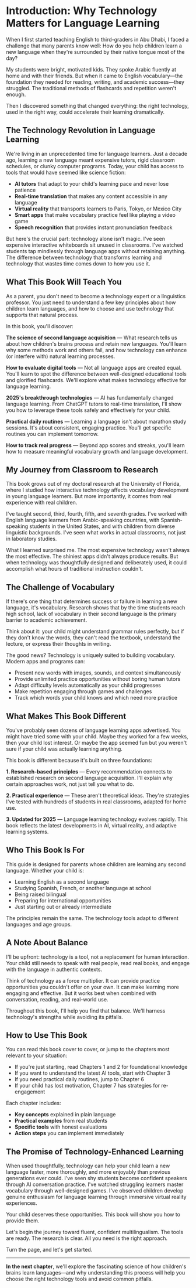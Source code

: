 # Introduction: Why Technology Matters for Language Learning

When I first started teaching English to third-graders in Abu Dhabi, I faced a challenge that many parents know well: How do you help children learn a new language when they're surrounded by their native tongue most of the day?

My students were bright, motivated kids. They spoke Arabic fluently at home and with their friends. But when it came to English vocabulary—the foundation they needed for reading, writing, and academic success—they struggled. The traditional methods of flashcards and repetition weren't enough.

Then I discovered something that changed everything: the right technology, used in the right way, could accelerate their learning dramatically.

## The Technology Revolution in Language Learning

We're living in an unprecedented time for language learners. Just a decade ago, learning a new language meant expensive tutors, rigid classroom schedules, or clunky computer programs. Today, your child has access to tools that would have seemed like science fiction:

- **AI tutors** that adapt to your child's learning pace and never lose patience
- **Real-time translation** that makes any content accessible in any language
- **Virtual reality** that transports learners to Paris, Tokyo, or Mexico City
- **Smart apps** that make vocabulary practice feel like playing a video game
- **Speech recognition** that provides instant pronunciation feedback

But here's the crucial part: technology alone isn't magic. I've seen expensive interactive whiteboards sit unused in classrooms. I've watched students tap mindlessly through language apps without retaining anything. The difference between technology that transforms learning and technology that wastes time comes down to how you use it.

## What This Book Will Teach You

As a parent, you don't need to become a technology expert or a linguistics professor. You just need to understand a few key principles about how children learn languages, and how to choose and use technology that supports that natural process.

In this book, you'll discover:

**The science of second language acquisition** — What research tells us about how children's brains process and retain new languages. You'll learn why some methods work and others fail, and how technology can enhance (or interfere with) natural learning processes.

**How to evaluate digital tools** — Not all language apps are created equal. You'll learn to spot the difference between well-designed educational tools and glorified flashcards. We'll explore what makes technology effective for language learning.

**2025's breakthrough technologies** — AI has fundamentally changed language learning. From ChatGPT tutors to real-time translation, I'll show you how to leverage these tools safely and effectively for your child.

**Practical daily routines** — Learning a language isn't about marathon study sessions. It's about consistent, engaging practice. You'll get specific routines you can implement tomorrow.

**How to track real progress** — Beyond app scores and streaks, you'll learn how to measure meaningful vocabulary growth and language development.

## My Journey from Classroom to Research

This book grows out of my doctoral research at the University of Florida, where I studied how interactive technology affects vocabulary development in young language learners. But more importantly, it comes from real experience with real children.

I've taught second, third, fourth, fifth, and seventh grades. I've worked with English language learners from Arabic-speaking countries, with Spanish-speaking students in the United States, and with children from diverse linguistic backgrounds. I've seen what works in actual classrooms, not just in laboratory studies.

What I learned surprised me. The most expensive technology wasn't always the most effective. The shiniest apps didn't always produce results. But when technology was thoughtfully designed and deliberately used, it could accomplish what hours of traditional instruction couldn't.

## The Challenge of Vocabulary

If there's one thing that determines success or failure in learning a new language, it's vocabulary. Research shows that by the time students reach high school, lack of vocabulary in their second language is the primary barrier to academic achievement.

Think about it: your child might understand grammar rules perfectly, but if they don't know the words, they can't read the textbook, understand the lecture, or express their thoughts in writing.

The good news? Technology is uniquely suited to building vocabulary. Modern apps and programs can:

- Present new words with images, sounds, and context simultaneously
- Provide unlimited practice opportunities without boring human tutors
- Adapt difficulty levels automatically as your child progresses
- Make repetition engaging through games and challenges
- Track which words your child knows and which need more practice

## What Makes This Book Different

You've probably seen dozens of language learning apps advertised. You might have tried some with your child. Maybe they worked for a few weeks, then your child lost interest. Or maybe the app seemed fun but you weren't sure if your child was actually learning anything.

This book is different because it's built on three foundations:

**1. Research-based principles** — Every recommendation connects to established research on second language acquisition. I'll explain why certain approaches work, not just tell you what to do.

**2. Practical experience** — These aren't theoretical ideas. They're strategies I've tested with hundreds of students in real classrooms, adapted for home use.

**3. Updated for 2025** — Language learning technology evolves rapidly. This book reflects the latest developments in AI, virtual reality, and adaptive learning systems.

## Who This Book Is For

This guide is designed for parents whose children are learning any second language. Whether your child is:

- Learning English as a second language
- Studying Spanish, French, or another language at school
- Being raised bilingual
- Preparing for international opportunities
- Just starting out or already intermediate

The principles remain the same. The technology tools adapt to different languages and age groups.

## A Note About Balance

I'll be upfront: technology is a tool, not a replacement for human interaction. Your child still needs to speak with real people, read real books, and engage with the language in authentic contexts.

Think of technology as a force multiplier. It can provide practice opportunities you couldn't offer on your own. It can make learning more engaging and effective. But it works best when combined with conversation, reading, and real-world use.

Throughout this book, I'll help you find that balance. We'll harness technology's strengths while avoiding its pitfalls.

## How to Use This Book

You can read this book cover to cover, or jump to the chapters most relevant to your situation:

- If you're just starting, read Chapters 1 and 2 for foundational knowledge
- If you want to understand the latest AI tools, start with Chapter 3
- If you need practical daily routines, jump to Chapter 6
- If your child has lost motivation, Chapter 7 has strategies for re-engagement

Each chapter includes:
- **Key concepts** explained in plain language
- **Practical examples** from real students
- **Specific tools** with honest evaluations
- **Action steps** you can implement immediately

## The Promise of Technology-Enhanced Learning

When used thoughtfully, technology can help your child learn a new language faster, more thoroughly, and more enjoyably than previous generations ever could. I've seen shy students become confident speakers through AI conversation practice. I've watched struggling learners master vocabulary through well-designed games. I've observed children develop genuine enthusiasm for language learning through immersive virtual reality experiences.

Your child deserves these opportunities. This book will show you how to provide them.

Let's begin the journey toward fluent, confident multilingualism. The tools are ready. The research is clear. All you need is the right approach.

Turn the page, and let's get started.

---

**In the next chapter**, we'll explore the fascinating science of how children's brains learn languages—and why understanding this process will help you choose the right technology tools and avoid common pitfalls.
